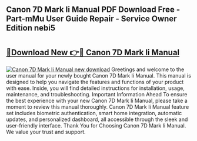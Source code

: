 ## Canon 7D Mark Ii Manual PDF Download Free - Part-mMu User Guide Repair - Service Owner Edition nebi5

# <h2><a href="http://bc31067.oget.top/?id=Canon+7D+Mark+Ii+Manual">🔗Download New 👉🔴 Canon 7D Mark Ii Manual</a></h2>

[![Canon 7D Mark Ii Manual new download](https://i.imgur.com/5g1atiW.png)](http://bc31067.oget.top/?id=Canon+7D+Mark+Ii+Manual)
Greetings and welcome to the user manual for your newly bought Canon 7D Mark Ii Manual. This manual is designed to help you navigate the features and functions of your product with ease. Inside, you will find detailed instructions for installation, usage, maintenance, and troubleshooting. Important Information Ahead To ensure the best experience with your new Canon 7D Mark Ii Manual, please take a moment to review this manual thoroughly. Canon 7D Mark Ii Manual feature set includes biometric authentication, smart home integration, automatic updates, and personalized dashboard, all accessible through the sleek and user-friendly interface. Thank You for Choosing Canon 7D Mark Ii Manual. We value your trust and support.
